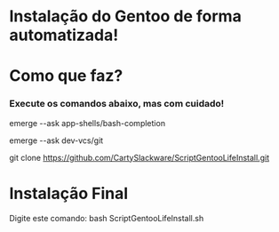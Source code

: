 # Instalação do Gentoo de forma automatizada!

# Como que faz?
### Execute os comandos abaixo, mas com cuidado!

emerge --ask app-shells/bash-completion

emerge --ask dev-vcs/git

git clone https://github.com/CartySlackware/ScriptGentooLifeInstall.git

# Instalação Final
Digite este comando: bash ScriptGentooLifeInstall.sh
